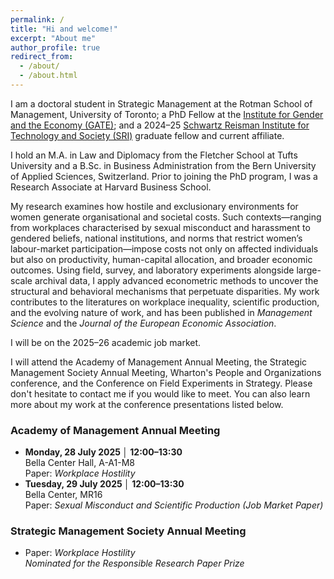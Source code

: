 ```yaml
---
permalink: /
title: "Hi and welcome!"
excerpt: "About me"
author_profile: true
redirect_from: 
  - /about/
  - /about.html
---
```

<p>
  I am a doctoral student in Strategic Management at the Rotman School of Management, University of Toronto; a PhD Fellow at the
  <a href="https://www.gendereconomy.org/">Institute for Gender and the Economy (GATE)</a>; and a 2024–25
  <a href="https://srinstitute.utoronto.ca/">Schwartz Reisman Institute for Technology and Society (SRI)</a> graduate fellow and current affiliate.
</p>

<p>
  I hold an M.A. in Law and Diplomacy from the Fletcher School at Tufts University and a B.Sc. in Business Administration from the
  Bern University of Applied Sciences, Switzerland. Prior to joining the PhD program, I was a Research Associate at Harvard Business School.
</p>

<p>
  My research examines how hostile and exclusionary environments for women generate organisational and societal costs. Such contexts—ranging from
  workplaces characterised by sexual misconduct and harassment to gendered beliefs, national institutions, and norms that restrict women’s
  labour-market participation—impose costs not only on affected individuals but also on productivity, human-capital allocation, and broader
  economic outcomes. Using field, survey, and laboratory experiments alongside large-scale archival data, I apply advanced econometric
  methods to uncover the structural and behavioral mechanisms that perpetuate disparities. My work contributes to the literatures on workplace
  inequality, scientific production, and the evolving nature of work, and has been published in <i>Management Science</i> and the
  <i>Journal of the European Economic Association</i>.
</p>

<p>I will be on the 2025–26 academic job market.</p>

<p>
  I will attend the Academy of Management Annual Meeting, the Strategic Management Society Annual Meeting, Wharton's People and Organizations conference, and the Conference on Field Experiments in Strategy. Please don't hesitate to contact me if you would like to meet. You can also learn more about my work at the conference presentations listed below.
</p>

<h3>Academy of Management Annual Meeting</h3>
<ul>
  <li>
    <strong>Monday, 28&nbsp;July&nbsp;2025&nbsp;│ 12:00–13:30</strong><br>
    Bella Center Hall, A-A1-M8<br>
    Paper: <i>Workplace Hostility</i>
  </li>
  <li>
    <strong>Tuesday, 29&nbsp;July&nbsp;2025&nbsp;│ 12:00–13:30</strong><br>
    Bella Center, MR16<br>
    Paper: <i>Sexual Misconduct and Scientific Production (Job Market Paper) </i>
  </li>
</ul>

<h3>Strategic Management Society Annual Meeting</h3>
<ul>
  <li>
    Paper: <i>Workplace Hostility</i><br>
    <i>Nominated for the Responsible Research Paper Prize</i>
  </li>
</ul>

<!-- I am a doctoral student in Strategic Management at Rotman School of Management, University of Toronto, a PhD Fellow at the [Institute for Gender and the Economy (GATE)](https://www.gendereconomy.org/), and a 2024-25 [Schwartz Reisman Institute of Technology and Society (SRI)](https://srinstitute.utoronto.ca/) graduate fellow and affiliate.


I hold a MA in Law and Diplomacy from the Fletcher School at Tufts University, USA, and a BSc in Business Administration from Bern University of Applied Sciences, Switzerland. Prior to joining the Ph.D. Program, I was a Research Associate at Harvard Business School.

My work investigates how hostile and exclusionary environments for women generate organizational and societal costs. These environments—ranging from workplaces marked by sexual misconduct and harassment to gendered beliefs, national institutions, and norms that constrain women’s labor-market participation—generate costs not only for affected individuals but also for productivity, human capital allocation, and broader economic outcomes. Using field, survey, and laboratory experiments alongside large-scale archival data, I apply advanced econometric methods to uncover the structural and behavioral mechanisms that perpetuate disparities. My research contributes to literatures on workplace inequality, scientific production, and the evolving nature of work and has already been published in <i>Management Science</i> and the <i>Journal of the European Economic Association</i>.

I will be on the 2025-2026 academic job market.


I will attend the Academy of Management Annual Meeting and the Strategic Management Society Annual Meeting. Please don't hesitate to reach out if you'd like to meet with me. You can also learn about my work at one of my conference presentations, listed below.

<br>Academy of Management:</br>
Monday, July 28, 2025 from 12:00 PM to 13:30 PM.
Location: Bella Center Hall, A- A1-m8
Paper: Workplace Hostility

Tuesday, July 29, 2025 from 12:00 PM to 13:00 PM.
Location: Bella Center, MR16
Paper: Sexual Harassment and Scientific Production

<br>Strategic Management Society Annual Meeting:</br>
Paper: Workplace Hostility
<i>Nominated for the Responsible Research Paper Prize</i>



<i> Session 12906: Challenging Workplace Hostility: How Collective Action Can Address Sexual Harassment</i>

<i> Session 12135: Sexual Misconduct in the Workplace: Organizational Consequences and the Role of Toxic Culture </i>


As an organizational scholar, I focus on understanding the underlying mechanisms of gender disparities in professional contexts, as well as identifying interventions that can mitigate them. In my first stream of work, I investigate the impact of workplace climate on gender representation in organizations and organizational outcomes – and how hybrid and teamwork shape these outcomes. This body of work directly informs key aspects of the future of work, particularly as hybrid and remote work models and teamwork become more prevalent. First, I show that hybrid and remote work arrangements shape the tolerance of workplace hostility. As more organizations adopt more flexible forms of work arrangements, understanding these dynamics is essential for creating inclusive and productive workplaces in the future. Second, technological advancements have facilitated the shift towards remote and hybrid work. My work examines the human and social implications of these technological shifts, offering insight into how technology might shape the future of work environments. Third, my ongoing experimental work on hostility and productivity provides insights into how interpersonal dynamics affect team performance. As teamwork remains a cornerstone (and becomes more prevalent) in many industries, understanding these effects is vital for understanding the factors driving organizational effectiveness in the future.

A second set of papers unpacks the impact of gender beliefs and norms on individuals’ self-ability assessments, application behavior, and scientific contributions. This set of papers addresses women's underrepresentation in challenging but highly rewarding positions by examining underlying mechanisms of gender disparities. The findings reveal how stereotypes, social norms, and the status-quo information environment shape and reinforce gender imbalances in professional settings and offer an empirically validated and practical solution to improve gender diversity in applicant pools. This work aligns with my broader agenda of investigating how social factors influence selection processes and perpetuate gender gaps across organizational contexts.


I use experimental (lab and field) methods and econometric approaches leveraging observational and historical data to address these questions. 
My work relies on the latest econometric methods and experimental best practices (including pre-registration and pre-analysis plans). I am committed to open science and transparency whenever possible by posting full experimental materials, making datasets accessible for replication, and providing full transparency about the research process.

My research has appeared in Management Science and the Journal of the European Economic Association. It has been recognized by the Academy of Management and the ZEW Conference With and Within Organizations. It has also received funding from several grant institutes, including SSHRC (the Canadian equivalent of the NSF), the Schwartz Reisman Institute for Technology and Society, the Institute for Gender and the Economy, and the TD-Management and Data Analytics Lab. I presented my work at numerous reputable conferences across fields, including the Academy of Management Annual Meeting, the European Group for Organizational Studies, the People and Organizations Conference, Advances with Field Experiments, the Implications of Remote Work Conference, the SMS Strategies for Sustainable Human Development Conference, and the Stanford Institute for Theoretical Economics. I shared my work with practitioners and executives at the Rotman School of Management at the University of Toronto and the Wharton School at the University of Pennsylvania.



With my research, I explore how gender and social forces influences our contributions and outcomes in challenging settings with the potential for high reward in organizations, science, and entrepreneurship. My primary school of thought is social constructivism and power. As such, I take a particular interest in social forces such as norms and gender and how they interact in our society and how they shape freedoms, opportunities, and welfare distributions.

I study which normative and structural conditions influence a qualified and talented individual to contribute their knowledge, especially in challenging but highly rewarding settings. My three papers Stereotypes and Belief Updating,  Whether to Apply, and Workplace Hostility are examples of this line of work. I use laboratory experiments, online field experiments, and simulated labor markets to study these questions.  

I have a latent interest in education, technology, and entrepreneurship and innovation.
-->
